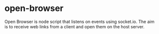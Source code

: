 # open-browser
Open Browser is node script that listens on events using socket.io. The aim is to receive web links from a client and open them on the host server. 
